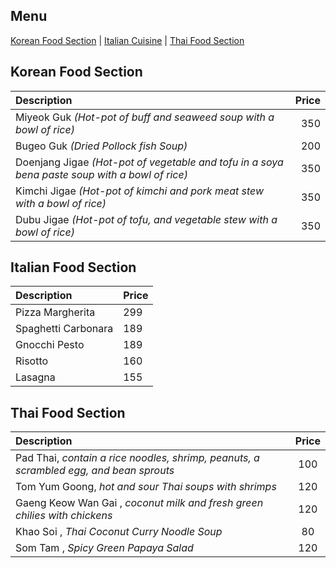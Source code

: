 ## Menu


[Korean Food Section](#korean-food-section) | [Italian Cuisine](#italian-food-section) | [Thai Food Section](#thai-food-section)

## Korean Food Section
| Description                                                                                    | Price |
|:-----------------------------------------------------------------------------------------------|------:|
| Miyeok Guk *(Hot-pot of buff and seaweed soup with a bowl of rice)*                            |   350 |
| Bugeo Guk *(Dried Pollock fish Soup)*                                                          |   200 |
| Doenjang Jigae *(Hot-pot of vegetable and tofu in a soya bena paste soup with a bowl of rice)* |   350 |
| Kimchi Jigae *(Hot-pot of kimchi and pork meat stew with a bowl of rice)*                      |   350 |
| Dubu Jigae *(Hot-pot of tofu, and vegetable stew with a bowl of rice)*                         |   350 |

## Italian Food Section
| Description                                  | Price              |
|:--------------------------------------|--------------------|
| Pizza Margherita | 299 |
| Spaghetti Carbonara | 189 |
| Gnocchi Pesto | 189 |
| Risotto | 160 |
| Lasagna | 155 |

## Thai Food Section
| Description                                                                            | Price |
|:---------------------------------------------------------------------------------------|:-----:|
| Pad Thai, *contain a rice noodles, shrimp, peanuts, a scrambled egg, and bean sprouts* |  100  |
| Tom Yum Goong, *hot and sour Thai soups with shrimps*                                  |  120  |
| Gaeng Keow Wan Gai , *coconut milk and fresh green chilies with chickens*              |  120  |
| Khao Soi , *Thai Coconut Curry Noodle Soup*                                            |  80   |
| Som Tam , *Spicy Green Papaya Salad*                                                   |  120  |

